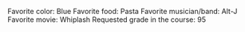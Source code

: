 Favorite color: Blue 
Favorite food: Pasta
Favorite musician/band: Alt-J 
Favorite movie: Whiplash
Requested grade in the course: 95 
